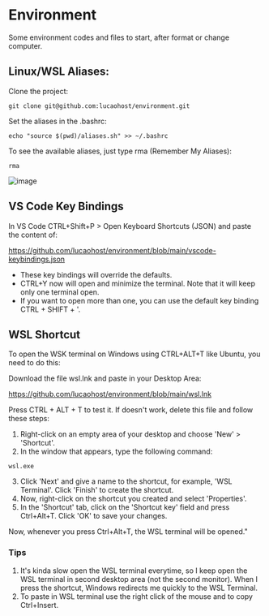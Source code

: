 # Environment
Some environment codes and files to start, after format or change computer.

## Linux/WSL Aliases:
Clone the project:

```
git clone git@github.com:lucaohost/environment.git
```

Set the aliases in the .bashrc:

```
echo "source $(pwd)/aliases.sh" >> ~/.bashrc
```
To see the available aliases, just type rma (Remember My Aliases):

```
rma
```
![image](https://github.com/lucaohost/environment/assets/31621714/6347cc90-4e5b-44e8-b5b1-9b57a4c0b7de)

## VS Code Key Bindings
In VS Code CTRL+Shift+P > Open Keyboard Shortcuts (JSON) and paste the content of:

https://github.com/lucaohost/environment/blob/main/vscode-keybindings.json

* These key bindings will override the defaults.
* CTRL+Y now will open and minimize the terminal. Note that it will keep only one terminal open.
* If you want to open more than one, you can use the default key binding CTRL + SHIFT + '.

## WSL Shortcut
To open the WSK terminal on Windows using CTRL+ALT+T like Ubuntu, you need to do this:

Download the file wsl.lnk and paste in your Desktop Area:

https://github.com/lucaohost/environment/blob/main/wsl.lnk

Press CTRL + ALT + T  to test it. If doesn't work, delete this file and follow these steps:

1. Right-click on an empty area of your desktop and choose 'New' > 'Shortcut'.
2. In the window that appears, type the following command:

```
wsl.exe
```

3. Click 'Next' and give a name to the shortcut, for example, 'WSL Terminal'. Click 'Finish' to create the shortcut.
4. Now, right-click on the shortcut you created and select 'Properties'.
5. In the 'Shortcut' tab, click on the 'Shortcut key' field and press Ctrl+Alt+T. Click 'OK' to save your changes.
   
Now, whenever you press Ctrl+Alt+T, the WSL terminal will be opened."

### Tips
1. It's kinda slow open the WSL terminal everytime, so I keep open the WSL terminal in second desktop area (not the second monitor).
   When I press the shortcut, Windows redirects me quickly to the WSL Terminal.
2. To paste in WSL terminal use the right click of the mouse and to copy Ctrl+Insert.








